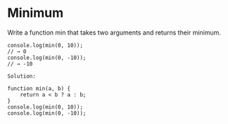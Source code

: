 # Minimum

Write a function min that takes two arguments and returns their minimum.


```
console.log(min(0, 10));
// → 0
console.log(min(0, -10));
// → -10

```
``` 
Solution:

function min(a, b) {
    return a < b ? a : b;
}
console.log(min(0, 10));
console.log(min(0, -10));

```
